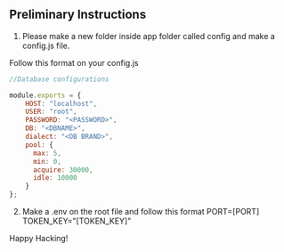 ## Preliminary Instructions

1. Please make a new folder inside app folder called config and make a config.js file.

Follow this format on your config.js

```javascript 
//Database configurations

module.exports = {
    HOST: "localhost",
    USER: "root",
    PASSWORD: "<PASSWORD>",
    DB: "<DBNAME>",
    dialect: "<DB BRAND>",
    pool: {
      max: 5,
      min: 0,
      acquire: 30000,
      idle: 10000
    }
};
```

2. Make a .env on the root file and follow this format
PORT=[PORT]
TOKEN_KEY="[TOKEN_KEY]"

Happy Hacking!